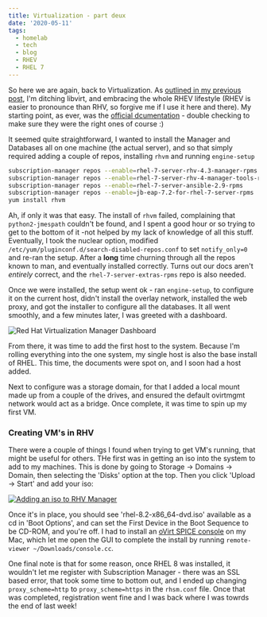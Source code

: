 ```yaml
---
title: Virtualization - part deux
date: '2020-05-11'
tags:
  - homelab
  - tech
  - blog
  - RHEV
  - RHEL 7
---
```

So here we are again, back to Virtualization. As [outlined in my previous post](/posts/back-tracking), I'm ditching libvirt, and embracing the whole RHEV lifestyle (RHEV is easier to pronounce than RHV, so forgive me if I use it here and there). My starting point, as ever, was the [official dcumentation](https://access.redhat.com/documentation/en-us/red_hat_virtualization/4.3/html/installing_red_hat_virtualization_as_a_standalone_manager_with_local_databases/installing_the_red_hat_virtualization_manager_sm_localdb_deploy) - double checking to make sure they were the right ones of course :)

It seemed quite straightforward, I wanted to install the Manager and Databases all on one machine (the actual server), and so that simply required adding a couple of repos, installing `rhvm` and running `engine-setup`

```bash
subscription-manager repos --enable=rhel-7-server-rhv-4.3-manager-rpms
subscription-manager repos --enable=rhel-7-server-rhv-4-manager-tools-rpms
subscription-manager repos --enable=rhel-7-server-ansible-2.9-rpms
subscription-manager repos --enable=jb-eap-7.2-for-rhel-7-server-rpms
yum install rhvm
```

Ah, if only it was that easy. The install of `rhvm` failed, complaining that `python2-jmespath` couldn't be found, and I spent a good hour or so trying to get to the bottom of it -not helped by my lack of knowledge of all this stuff. Eventually, I took the nuclear option, modified `/etc/yum/pluginconf.d/search-disabled-repos.conf` to set `notify_only=0` and re-ran the setup. After a **long** time churning through all the repos known to man, and eventually installed correctly. Turns out our docs aren't *entirely* correct, and the `rhel-7-server-extras-rpms` repo is also needed.

Once we were installed, the setup went ok - ran `engine-setup`, to configure it on the current host, didn't install the overlay network, installed the web proxy, and got the installer to configure all the databases. It all went smoothly, and a few minutes later, I was greeted with a dashboard.

![Red Hat Virtualization Manager Dashboard](/images/rhev.png "RHEV Manager Dashboard - lots to configure.")

From there, it was time to add the first host to the system. Because I'm rolling everything into the one system, my single host is also the base install of RHEL. This time, the documents were spot on, and I soon had a host added.

Next to configure was a storage domain, for that I added a local mount made up from a couple of the drives, and ensured the default ovirtmgmt network would act as a bridge. Once complete, it was time to spin up my first VM.

### Creating VM's in RHV

There were a couple of things I found when trying to get VM's running, that might be useful for others. THe first was in getting an iso into the system to add to my machines. This is done by going to Storage -> Domains -> Domain, then selecting the 'Disks' option at the top. Then you click 'Upload -> Start' and add your iso:

[![Adding an iso to RHV Manager](/images/iso-add.png "Adding an iso to the storage domain.")](/images/iso-add.png)

Once it's in place, you should see 'rhel-8.2-x86_64-dvd.iso' available as a cd in 'Boot Options', and can set the First Device in the Boot Sequence to be CD-ROM, and you're off. I had to install an [oVirt SPICE console](https://rizvir.com/articles/ovirt-mac-console/) on my Mac, which let me open the GUI to complete the install by running `remote-viewer ~/Downloads/console.cc`.

One final note is that for some reason, once RHEL 8 was installed, it wouldn't let me register with Subscription Manager - there was an SSL based error, that took some time to bottom out, and I ended up changing `proxy_scheme=http` to `proxy_scheme=https` in the `rhsm.conf` file. Once that was completed, registration went fine and I was back where I was towrds the end of last week!
